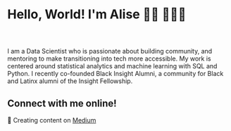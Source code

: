 # Hello, World! I'm Alise 👋🏽 👩🏽‍💻

# <img src=" " alt="">
I am a Data Scientist who is passionate about building community, and mentoring to make transitioning into tech more accessible. My work is centered around statistical analytics and machine learning with SQL and Python. I recently co-founded Black Insight Alumni, a community for Black and Latinx alumni of the Insight Fellowship. 


## Connect with me online!
📝 Creating content on <a href="https://medium.com/@aliseramirez"> Medium</a>

